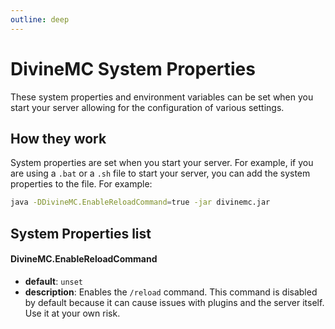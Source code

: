 ```yaml
---
outline: deep
---
```


# DivineMC System Properties

These system properties and environment variables can be set when you start your server allowing for the configuration of various settings.

## How they work

System properties are set when you start your server. For example, if you are using a `.bat` or a `.sh` file to start your server, you can add the system properties to the file. For example:

```bash
java -DDivineMC.EnableReloadCommand=true -jar divinemc.jar
```

## System Properties list

#### DivineMC.EnableReloadCommand

-   **default**: `unset`
-   **description**: Enables the `/reload` command. This command is disabled by default because it can cause issues with plugins and the server itself. Use it at your own risk.
